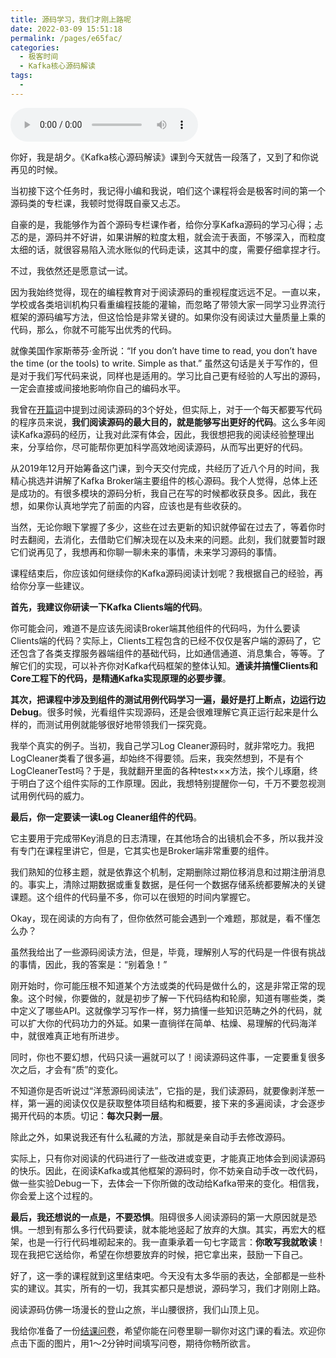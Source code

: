 ```yaml
---
title: 源码学习，我们才刚上路呢
date: 2022-03-09 15:51:18
permalink: /pages/e65fac/
categories:
  - 极客时间
  - Kafka核心源码解读
tags:
  - 
---
```

<audio title="结束语.源码学习，我们才刚上路呢" src="https://static001.geekbang.org/resource/audio/54/12/5472e88c1899bbc0759e256122yy6612.mp3" controls="controls"></audio> 
<p>你好，我是胡夕。《Kafka核心源码解读》课到今天就告一段落了，又到了和你说再见的时候。</p><p>当初接下这个任务时，我记得小编和我说，咱们这个课程将会是极客时间的第一个源码类的专栏课，我顿时觉得既自豪又忐忑。</p><p>自豪的是，我能够作为首个源码专栏课作者，给你分享Kafka源码的学习心得；忐忑的是，源码并不好讲，如果讲解的粒度太粗，就会流于表面，不够深入，而粒度太细的话，就很容易陷入流水账似的代码走读，这其中的度，需要仔细拿捏才行。</p><p>不过，我依然还是愿意试一试。</p><p>因为我始终觉得，现在的编程教育对于阅读源码的重视程度远远不足。一直以来，学校或各类培训机构只看重编程技能的灌输，而忽略了带领大家一同学习业界流行框架的源码编写方法，但这恰恰是非常关键的。如果你没有阅读过大量质量上乘的代码，那么，你就不可能写出优秀的代码。</p><p>就像美国作家斯蒂芬·金所说：“If you don’t have time to read, you don’t have the time (or the tools) to write. Simple as that.” 虽然这句话是关于写作的，但是对于我们写代码来说，同样也是适用的。学习比自己更有经验的人写出的源码，一定会直接或间接地影响你自己的编码水平。</p><!-- [[[read_end]]] --><p>我曾在<a href="https://time.geekbang.org/column/article/222935">开篇词</a>中提到过阅读源码的3个好处，但实际上，对于一个每天都要写代码的程序员来说，<strong>我们阅读源码的最大目的，就是能够写出更好的代码</strong>。这么多年阅读Kafka源码的经历，让我对此深有体会，因此，我很想把我的阅读经验整理出来，分享给你，尽可能帮你更加科学高效地阅读源码，从而写出更好的代码。</p><p>从2019年12月开始筹备这门课，到今天交付完成，共经历了近八个月的时间，我精心挑选并讲解了Kafka Broker端主要组件的核心源码。我个人觉得，总体上还是成功的。有很多模块的源码分析，我自己在写的时候都收获良多。因此，我在想，如果你认真地学完了前面的内容，应该也是有些收获的。</p><p>当然，无论你眼下掌握了多少，这些在过去更新的知识就停留在过去了，等着你时时去翻阅，去消化，去借助它们解决现在以及未来的问题。此刻，我们就要暂时跟它们说再见了，我想再和你聊一聊未来的事情，未来学习源码的事情。</p><p>课程结束后，你应该如何继续你的Kafka源码阅读计划呢？我根据自己的经验，再给你分享一些建议。</p><p><strong>首先，我建议你研读一下Kafka Clients端的代码</strong>。</p><p>你可能会问，难道不是应该先阅读Broker端其他组件的代码吗，为什么要读Clients端的代码？实际上，Clients工程包含的已经不仅仅是客户端的源码了，它还包含了各类支撑服务器端组件的基础代码，比如通信通道、消息集合，等等。了解它们的实现，可以补齐你对Kafka代码框架的整体认知。<strong>通读并搞懂Clients和Core工程下的代码，是精通Kafka实现原理的必要步骤</strong>。</p><p><strong>其次，把课程中涉及到组件的测试用例代码学习一遍，最好是打上断点，边运行边Debug</strong>。很多时候，光看组件实现源码，还是会很难理解它真正运行起来是什么样的，而测试用例就能够很好地带领我们一探究竟。</p><p>我举个真实的例子。当初，我自己学习Log Cleaner源码时，就非常吃力。我把LogCleaner类看了很多遍，却始终不得要领。后来，我突然想到，不是有个LogCleanerTest吗？于是，我就翻开里面的各种test×××方法，挨个儿琢磨，终于明白了这个组件实际的工作原理。因此，我想特别提醒你一句，千万不要忽视测试用例代码的威力。</p><p><strong>最后，你一定要读一读Log Cleaner组件的代码</strong>。</p><p>它主要用于完成带Key消息的日志清理，在其他场合的出镜机会不多，所以我并没有专门在课程里讲它，但是，它其实也是Broker端非常重要的组件。</p><p>我们熟知的位移主题，就是依靠这个机制，定期删除过期位移消息和过期注册消息的。事实上，清除过期数据或重复数据，是任何一个数据存储系统都要解决的关键课题。这个组件的代码量不多，你可以在很短的时间内掌握它。</p><p>Okay，现在阅读的方向有了，但你依然可能会遇到一个难题，那就是，看不懂怎么办？</p><p>虽然我给出了一些源码阅读方法，但是，毕竟，理解别人写的代码是一件很有挑战的事情，因此，我的答案是：“别着急！”</p><p>刚开始时，你可能压根不知道某个方法或类的代码是做什么的，这是非常正常的现象。这个时候，你要做的，就是初步了解一下代码结构和轮廓，知道有哪些类，类中定义了哪些API。这就像学习写作一样，努力搞懂一些知识范畴之外的代码，就可以扩大你的代码功力的外延。如果一直徜徉在简单、枯燥、易理解的代码海洋中，就很难真正地有所进步。</p><p>同时，你也不要幻想，代码只读一遍就可以了！阅读源码这件事，一定要重复很多次之后，才会有“质”的变化。</p><p>不知道你是否听说过“洋葱源码阅读法”，它指的是，我们读源码，就要像剥洋葱一样，第一遍的阅读仅仅是获取整体项目结构和概要，接下来的多遍阅读，才会逐步揭开代码的本质。切记：<strong>每次只剥一层</strong>。</p><p>除此之外，如果说我还有什么私藏的方法，那就是亲自动手去修改源码。</p><p>实际上，只有你对阅读的代码进行了一些改进或变更，才能真正地体会到阅读源码的快乐。因此，在阅读Kafka或其他框架的源码时，你不妨亲自动手改一改代码，做一些实验Debug一下，去体会一下你所做的改动给Kafka带来的变化。相信我，你会爱上这个过程的。</p><p><strong>最后，我还想说的一点是，不要恐惧</strong>。阻碍很多人阅读源码的第一大原因就是恐惧。一想到有那么多行代码要读，就本能地竖起了放弃的大旗。其实，再宏大的框架，也是一行行代码堆砌起来的。我一直秉承着一句七字箴言：<strong>你敢写我就敢读</strong>！现在我把它送给你，希望在你想要放弃的时候，把它拿出来，鼓励一下自己。</p><p>好了，这一季的课程就到这里结束吧。今天没有太多华丽的表达，全部都是一些朴实的建议。其实，所有的一切，我其实都只是想说，源码学习，我们才刚刚上路。</p><p>阅读源码仿佛一场漫长的登山之旅，半山腰很挤，我们山顶上见。</p><p>我给你准备了一份<a href="https://jinshuju.net/f/a88osf">结课问卷</a>，希望你能在问卷里聊一聊你对这门课的看法。欢迎你点击下面的图片，用1～2分钟时间填写问卷，期待你畅所欲言。</p><p><a href="https://jinshuju.net/f/a88osf"><img src="https://static001.geekbang.org/resource/image/13/1a/13edef1ac4708f68b31d98cd93c8051a.jpg?wh=720*505" alt=""></a></p>